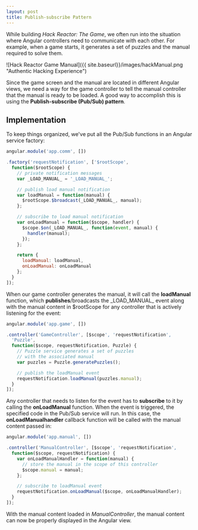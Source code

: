 ```yaml
---
layout: post
title: Publish-subscribe Pattern
---
```


While building _Hack Reactor: The Game_, we often run into the situation where Angular controllers need to communicate with each other. For example, when a game starts, it generates a set of puzzles and the manual required to solve them.

![Hack Reactor Game Manual]({{ site.baseurl}}/images/hackManual.png "Authentic Hacking Experience")

Since the game screen and the manual are located in different Angular views, we need a way for the game controller to tell the manual controller that the manual is ready to be loaded. A good way to accomplish this is using the **Publish-subscribe (Pub/Sub) pattern**.

## Implementation
To keep things organized, we've put all the Pub/Sub functions in an Angular service factory:

```javascript
angular.module('app.comm', [])

.factory('requestNotification', ['$rootScope',
  function($rootScope) {
    // private notification messages
    var _LOAD_MANUAL_ = '_LOAD_MANUAL_';

    // publish load manual notification
    var loadManual = function(manual) {
      $rootScope.$broadcast(_LOAD_MANUAL_, manual);
    };

    // subscribe to load manual notification
    var onLoadManual = function($scope, handler) {
      $scope.$on(_LOAD_MANUAL_, function(event, manual) {
        handler(manual);
      });
    };

    return {
      loadManual: loadManual,
      onLoadManual: onLoadManual
    };
  }
]);
```

 When our game controller generates the manual, it will call the **loadManual** function, which **publishes**/broadcasts the \_LOAD\_MANUAL\_ event along with the manual content in $rootScope for any controller that is actively listening for the event:

```javascript
angular.module('app.game', [])

.controller('GameController', [$scope', 'requestNotification',
  'Puzzle',
  function($scope, requestNotification, Puzzle) {
    // Puzzle service generates a set of puzzles
    // with the associated manual
    var puzzles = Puzzle.generatePuzzles();

    // publish the loadManual event
    requestNotification.loadManual(puzzles.manual);
  }
]);
```

Any controller that needs to listen for the event has to **subscribe** to it by calling the **onLoadManual** function. When the event is triggered, the specified code in the Pub/Sub service will run. In this case, the **onLoadManualhandler** callback function will be called with the manual content passed in:

```javascript
angular.module('app.manual', [])

.controller('ManualController', [$scope', 'requestNotification',
  function($scope, requestNotification) {
    var onLoadManualHandler = function(manual) {
      // store the manual in the scope of this controller
      $scope.manual = manual;
    };

    // subscribe to loadManual event
    requestNotification.onLoadManual($scope, onLoadManualHandler);
  }
]);
```

With the manual content loaded in _ManualController_, the manual content can now be properly displayed in the Angular view.